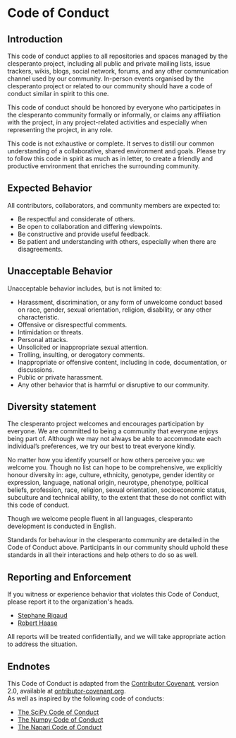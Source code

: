 # Code of Conduct

## Introduction

This code of conduct applies to all repositories and spaces managed by the clesperanto project, including all public and private mailing lists, issue trackers, wikis, blogs, social network, forums, and any other communication channel used by our community. In-person events organised by the clesperanto project or related to our community should have a code of conduct similar in spirit to this one.

This code of conduct should be honored by everyone who participates in the clesperanto community formally or informally, or claims any affiliation with the project, in any project-related activities and especially when representing the project, in any role.

This code is not exhaustive or complete. It serves to distill our common understanding of a collaborative, shared environment and goals. Please try to follow this code in spirit as much as in letter, to create a friendly and productive environment that enriches the surrounding community.

## Expected Behavior

All contributors, collaborators, and community members are expected to:

- Be respectful and considerate of others.
- Be open to collaboration and differing viewpoints.
- Be constructive and provide useful feedback.
- Be patient and understanding with others, especially when there are disagreements.

## Unacceptable Behavior

Unacceptable behavior includes, but is not limited to:

- Harassment, discrimination, or any form of unwelcome conduct based on race, gender, sexual orientation, religion, disability, or any other characteristic.
- Offensive or disrespectful comments.
- Intimidation or threats.
- Personal attacks.
- Unsolicited or inappropriate sexual attention.
- Trolling, insulting, or derogatory comments.
- Inappropriate or offensive content, including in code, documentation, or discussions.
- Public or private harassment.
- Any other behavior that is harmful or disruptive to our community.

## Diversity statement

The clesperanto project welcomes and encourages participation by everyone. We are committed to being a community that everyone enjoys being part of. Although we may not always be able to accommodate each individual’s preferences, we try our best to treat everyone kindly.

No matter how you identify yourself or how others perceive you: we welcome you. Though no list can hope to be comprehensive, we explicitly honour diversity in: age, culture, ethnicity, genotype, gender identity or expression, language, national origin, neurotype, phenotype, political beliefs, profession, race, religion, sexual orientation, socioeconomic status, subculture and technical ability, to the extent that these do not conflict with this code of conduct.

Though we welcome people fluent in all languages, clesperanto development is conducted in English.

Standards for behaviour in the clesperanto community are detailed in the Code of Conduct above. Participants in our community should uphold these standards in all their interactions and help others to do so as well.

## Reporting and Enforcement

If you witness or experience behavior that violates this Code of Conduct, please report it to the organization's heads. 
- [Stephane Rigaud](https://github.com/strigaud)
- [Robert Haase](https://github.com/haesleinhuepf)  

All reports will be treated confidentially, and we will take appropriate action to address the situation.

## Endnotes

This Code of Conduct is adapted from the [Contributor Covenant](https://www.contributor-covenant.org/), version 2.0, available at [ontributor-covenant.org](https://www.contributor-covenant.org/version/2/0/code_of_conduct.html).  
As well as inspired by the following code of conducts:
- [The SciPy Code of Conduct](https://docs.scipy.org/doc/scipy/dev/conduct/code_of_conduct.html)
- [The Numpy Code of Conduct](https://numpy.org/code-of-conduct/)
- [The Napari Code of Conduct](https://napari.org/stable/community/code_of_conduct.html)

